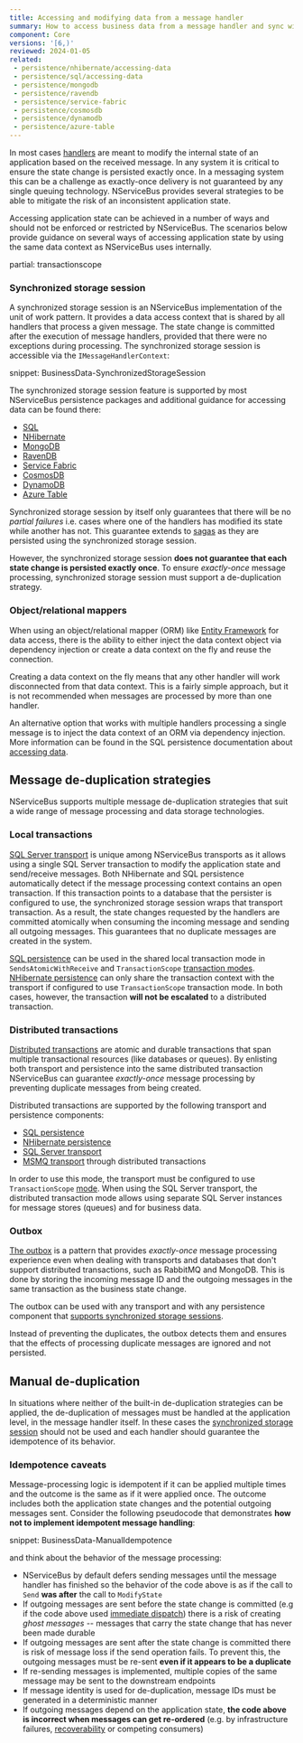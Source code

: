 ```yaml
---
title: Accessing and modifying data from a message handler
summary: How to access business data from a message handler and sync with message consumption and modifications to NServiceBus-controlled data.
component: Core
versions: '[6,)'
reviewed: 2024-01-05
related:
 - persistence/nhibernate/accessing-data
 - persistence/sql/accessing-data
 - persistence/mongodb
 - persistence/ravendb
 - persistence/service-fabric
 - persistence/cosmosdb
 - persistence/dynamodb
 - persistence/azure-table
---
```



In most cases [handlers](/nservicebus/handlers/) are meant to modify the internal state of an application based on the received message. In any system it is critical to ensure the state change is persisted exactly once. In a messaging system this can be a challenge as exactly-once delivery is not guaranteed by any single queuing technology. NServiceBus provides several strategies to be able to mitigate the risk of an inconsistent application state.

Accessing application state can be achieved in a number of ways and should not be enforced or restricted by NServiceBus. The scenarios below provide guidance on several ways of accessing application state by using the same data context as NServiceBus uses internally.


partial: transactionscope


### Synchronized storage session

A synchronized storage session is an NServiceBus implementation of the unit of work pattern. It provides a data access context that is shared by all handlers that process a given message. The state change is committed after the execution of message handlers, provided that there were no exceptions during processing. The synchronized storage session is accessible via the `IMessageHandlerContext`:

snippet: BusinessData-SynchronizedStorageSession

The synchronized storage session feature is supported by most NServiceBus persistence packages and additional guidance for accessing data can be found there:

 - [SQL](/persistence/sql/accessing-data.md)
 - [NHibernate](/persistence/nhibernate/accessing-data.md)
 - [MongoDB](/persistence/mongodb/#transactions-shared-transactions)
 - [RavenDB](/persistence/ravendb/#shared-session)
 - [Service Fabric](/persistence/service-fabric/transaction-sharing.md)
 - [CosmosDB](/persistence/cosmosdb/transactions.md#sharing-the-transaction)
 - [DynamoDB](/persistence/dynamodb/transactions.md#dynamodbcontext)
 - [Azure Table](/persistence/azure-table/transactions.md#sharing-the-transaction)

Synchronized storage session by itself only guarantees that there will be no *partial failures* i.e. cases where one of the handlers has modified its state while another has not. This guarantee extends to [sagas](/nservicebus/sagas/) as they are persisted using the synchronized storage session.

However, the synchronized storage session **does not guarantee that each state change is persisted exactly once**. To ensure *exactly-once* message processing, synchronized storage session must support a de-duplication strategy.

### Object/relational mappers

When using an object/relational mapper (ORM) like [Entity Framework](https://docs.particular.net/samples/transactional-session/aspnetcore-webapi/) for data access, there is the ability to either inject the data context object via dependency injection or create a data context on the fly and reuse the connection.

Creating a data context on the fly means that any other handler will work disconnected from that data context. This is a fairly simple approach, but it is not recommended when messages are processed by more than one handler.

An alternative option that works with multiple handlers processing a single message is to inject the data context of an ORM via dependency injection. More information can be found in the SQL persistence documentation about [accessing data](/persistence/sql/accessing-data.md).



## Message de-duplication strategies

NServiceBus supports multiple message de-duplication strategies that suit a wide range of message processing and data storage technologies. 


### Local transactions

[SQL Server transport](/transports/sql) is unique among NServiceBus transports as it allows using a single SQL Server transaction to modify the application state and send/receive messages. Both NHibernate and SQL persistence automatically detect if the message processing context contains an open transaction. If this transaction points to a database that the persister is configured to use, the synchronized storage session wraps that transport transaction. As a result, the state changes requested by the handlers are committed atomically when consuming the incoming message and sending all outgoing messages. This guarantees that no duplicate messages are created in the system.

[SQL persistence](/persistence/sql/accessing-data.md) can be used in the shared local transaction mode in `SendsAtomicWithReceive` and `TransactionScope` [transaction modes](/transports/transactions.md). [NHibernate persistence](/persistence/nhibernate) can only share the transaction context with the transport if configured to use `TransactionScope` transaction mode. In both cases, however, the transaction **will not be escalated** to a distributed transaction.


### Distributed transactions

[Distributed transactions](/transports/transactions.md#transactions-transaction-scope-distributed-transaction) are atomic and durable transactions that span multiple transactional resources (like databases or queues). By enlisting both transport and persistence into the same distributed transaction NServiceBus can guarantee *exactly-once* message processing by preventing duplicate messages from being created.

Distributed transactions are supported by the following transport and persistence components:
 - [SQL persistence](/persistence/sql)
 - [NHibernate persistence](/persistence/nhibernate)
 - [SQL Server transport](/transports/sql)
 - [MSMQ transport](/transports/msmq/) through distributed transactions

In order to use this mode, the transport must be configured to use `TransactionScope` [mode](/transports/transactions.md). When using the SQL Server transport, the distributed transaction mode allows using separate SQL Server instances for message stores (queues) and for business data.


### Outbox

[The outbox](/nservicebus/outbox) is a pattern that provides *exactly-once* message processing experience even when dealing with transports and databases that don't support distributed transactions, such as RabbitMQ and MongoDB. This is done by storing the incoming message ID and the outgoing messages in the same transaction as the business state change.

The outbox can be used with any transport and with any persistence component that [supports synchronized storage sessions](#synchronized-storage-session).

Instead of preventing the duplicates, the outbox detects them and ensures that the effects of processing duplicate messages are ignored and not persisted.


## Manual de-duplication

In situations where neither of the built-in de-duplication strategies can be applied, the de-duplication of messages must be handled at the application level, in the message handler itself. In these cases the [synchronized storage session](#synchronized-storage-session) should not be used and each handler should guarantee the idempotence of its behavior.

### Idempotence caveats

Message-processing logic is idempotent if it can be applied multiple times and the outcome is the same as if it were applied once. The outcome includes both the application state changes and the potential outgoing messages sent. Consider the following pseudocode that demonstrates **how not to implement idempotent message handling**:

snippet: BusinessData-ManualIdempotence

and think about the behavior of the message processing:

 - NServiceBus by default defers sending messages until the message handler has finished so the behavior of the code above is as if the call to `Send` **was after** the call to `ModifyState`
 - If outgoing messages are sent before the state change is committed (e.g if the code above used [immediate dispatch](/nservicebus/messaging/send-a-message.md#dispatching-a-message-immediately)) there is a risk of creating *ghost messages* -- messages that carry the state change that has never been made durable
 - If outgoing messages are sent after the state change is committed there is risk of message loss if the send operation fails. To prevent this, the outgoing messages must be re-sent **even if it appears to be a duplicate**
 - If re-sending messages is implemented, multiple copies of the same message may be sent to the downstream endpoints  
 - If message identity is used for de-duplication, message IDs must be generated in a deterministic manner
 - If outgoing messages depend on the application state, **the code above is incorrect when messages can get re-ordered** (e.g. by infrastructure failures, [recoverability](/nservicebus/recoverability) or competing consumers)
